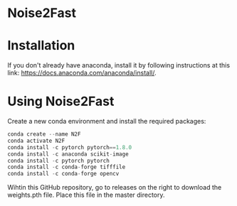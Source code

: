 # Noise2Fast

# Installation
If you don't already have anaconda, install it by following instructions at this link: https://docs.anaconda.com/anaconda/install/.

# Using Noise2Fast

Create a new conda environment and install the required packages:

```python
conda create --name N2F
conda activate N2F
conda install -c pytorch pytorch==1.8.0
conda install -c anaconda scikit-image
conda install -c pytorch pytorch
conda install -c conda-forge tifffile
conda install -c conda-forge opencv
```
Wihtin this GitHub repository, go to releases on the right to download the weights.pth file. Place this file in the master directory.
